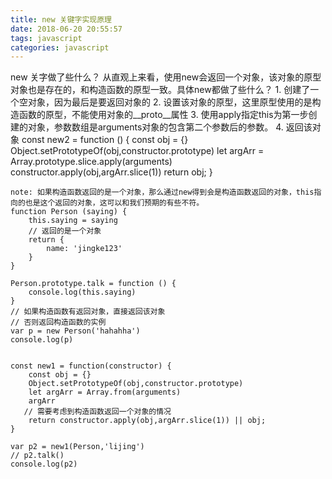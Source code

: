 ```yaml
---
title: new 关键字实现原理
date: 2018-06-20 20:55:57
tags: javascript
categories: javascript
---
```

new 关字做了些什么？
从直观上来看，使用new会返回一个对象，该对象的原型对象也是存在的，和构造函数的原型一致。具体new都做了些什么？
	1. 创建了一个空对象，因为最后是要返回对象的
	2. 设置该对象的原型，这里原型使用的是构造函数的原型，不能使用对象的__proto__属性
	3. 使用apply指定this为第一步创建的对象，参数数组是arguments对象的包含第二个参数后的参数。
	4. 返回该对象
	const  new2 = function () {
		const obj = {}
		Object.setPrototypeOf(obj,constructor.prototype)
		let argArr = Array.prototype.slice.apply(arguments)
		constructor.apply(obj,argArr.slice(1))
		return obj;
	}

	note: 如果构造函数返回的是一个对象，那么通过new得到会是构造函数返回的对象，this指向的也是这个返回的对象，这可以和我们预期的有些不符。
	function Person (saying) {
	    this.saying = saying
	    // 返回的是一个对象
	    return {
	        name: 'jingke123'
	    }
	}
	
	Person.prototype.talk = function () {
	    console.log(this.saying)
	}
	// 如果构造函数有返回对象，直接返回该对象
	// 否则返回构造函数的实例
	var p = new Person('hahahha')
	console.log(p)
	
	
	const new1 = function(constructor) {
	    const obj = {}
	    Object.setPrototypeOf(obj,constructor.prototype)
	    let argArr = Array.from(arguments)
	    argArr
	   // 需要考虑到构造函数返回一个对象的情况
	    return constructor.apply(obj,argArr.slice(1)) || obj;
	}
	
	var p2 = new1(Person,'lijing')
	// p2.talk()
	console.log(p2)
